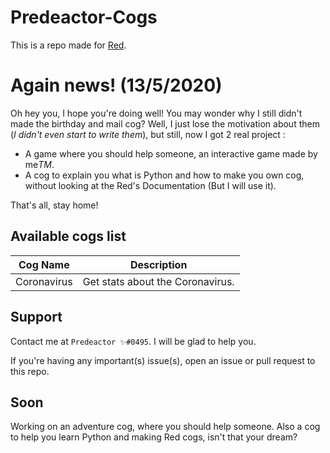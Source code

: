 # Predeactor-Cogs

This is a repo made for [Red](https://github.com/Cog-Creators/Red-DiscordBot).

# Again news! (13/5/2020)
Oh hey you, I hope you're doing well! You may wonder why I still didn't made the birthday and mail cog? Well, I just lose the motivation about them (*I didn't even start to write them*), but still, now I got 2 real project :
- A game where you should help someone, an interactive game made by me*TM*.
- A cog to explain you what is Python and how to make you own cog, without looking at the Red's Documentation (But I will use it).

That's all, stay home!

## Available cogs list

| Cog Name     | Description                      |
| ------------ | -------------------------------- |
| Coronavirus  | Get stats about the Coronavirus. |

## Support

Contact me at `Predeactor ✨#0495`. I will be glad to help you.

If you're having any important(s) issue(s), open an issue or pull request to this repo.

## Soon

Working on an adventure cog, where you should help someone.
Also a cog to help you learn Python and making Red cogs, isn't that your dream?
